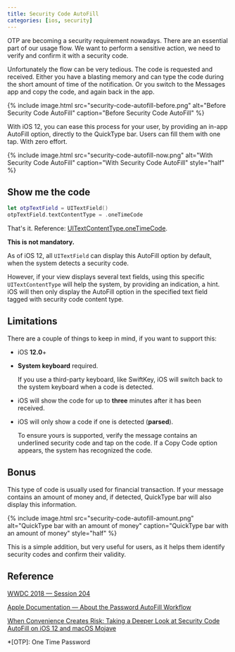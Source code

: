```yaml
---
title: Security Code AutoFill
categories: [ios, security]
---
```


OTP are becoming a security requirement nowadays. There are an essential part of our usage flow. We want to perform a sensitive action, we need to verify and confirm it with a security code.

Unfortunately the flow can be very tedious. The code is requested and received. Either you have a blasting memory and can type the code during the short amount of time of the notification. Or you switch to the Messages app and copy the code, and again back in the app.

{% include 
    image.html 
    src="security-code-autofill-before.png"
    alt="Before Security Code AutoFill"
    caption="Before Security Code AutoFill"
%}

With iOS 12, you can ease this process for your user, by providing an in-app AutoFill option, directly to the QuickType bar. Users can fill them with one tap. With zero effort. 

{% include 
    image.html 
    src="security-code-autofill-now.png"
    alt="With Security Code AutoFill"
    caption="With Security Code AutoFill"
    style="half"
%}

## Show me the code

```swift
let otpTextField = UITextField() 
otpTextField.textContentType = .oneTimeCode
```

That's it. Reference: [UITextContentType.oneTimeCode](https://developer.apple.com/documentation/uikit/uitextcontenttype/2980930-onetimecode).

**This is not mandatory.**  

As of iOS 12, all `UITextField` can display this AutoFill option by default, when the system detects a security code. 

However, if your view displays several text fields, using this specific `UITextContentType` will help the system, by providing an indication, a hint. iOS will then only display the AutoFill option in the specified text field tagged with security code content type.

## Limitations

There are a couple of things to keep in mind, if you want to support this:

- iOS **12.0**+

- **System keyboard** required. 

  If you use a third-party keyboard, like SwiftKey, iOS will switch back to the system keyboard when a code is detected.

- iOS will show the code for up to **three** minutes after it has been received.

- iOS will only show a code if one is detected (**parsed**). 

  To ensure yours is supported, verify the message contains an underlined security code and tap on the 
  code. If a Copy Code option appears, the system has recognized the code.

## Bonus

This type of code is usually used for financial transaction. If your message contains an amount of money and, if detected, QuickType bar will also display this information.

{% include 
    image.html 
    src="security-code-autofill-amount.png"
    alt="QuickType bar with an amount of money"
    caption="QuickType bar with an amount of money"
    style="half"
%}

This is a simple addition, but very useful for users, as it helps them identify security codes and confirm their validity.

## Reference

[WWDC 2018 — Session 204](https://developer.apple.com/videos/play/wwdc2018/204/)

[Apple Documentation — About the Password AutoFill Workflow](https://developer.apple.com/documentation/security/password_autofill/about_the_password_autofill_workflow)

[When Convenience Creates Risk: Taking a Deeper Look at Security Code AutoFill on iOS 12 and macOS Mojave](https://www.benthamsgaze.org/2018/10/17/when-convenience-creates-risk-taking-a-deeper-look-at-security-code-autofill-on-ios-12-and-macos-mojave/)

*[OTP]: One Time Password